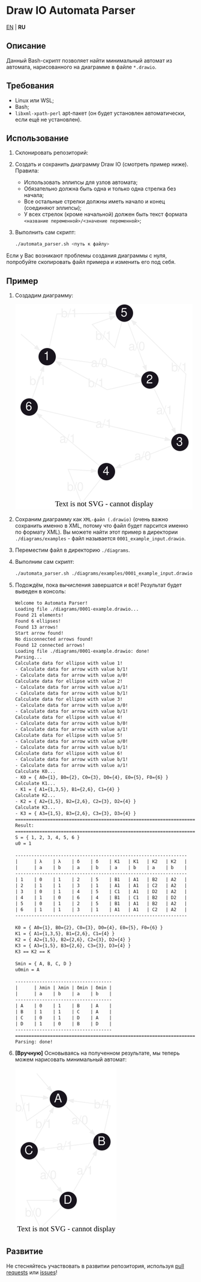 # Draw IO Automata Parser

[EN](README.md) | **RU**

## Описание

Данный Bash-скрипт позволяет найти минимальный автомат из автомата, нарисованного на диаграмме в файле `*.drawio`.

## Требования

- Linux или WSL;
- Bash;
- `libxml-xpath-perl` apt-пакет (он будет установлен автоматически, если ещё не установлен).

## Использование

1. Склонировать репозиторий:

2. Создать и сохранить диаграмму Draw IO (смотреть пример ниже).
   Правила:

   - Использовать эллипсы для узлов автомата;
   - Обязательно должна быть одна и только одна стрелка без начала;
   - Все остальные стрелки должны иметь начало и конец (соединяют эллипсы);
   - У всех стрелок (кроме начальной) должен быть текст формата `<название переменной>/<значение переменной>`;

3. Выполнить сам скрипт:

    ```bash
    ./automata_parser.sh <путь к файлу>
    ```

Если у Вас возникают проблемы создания диаграммы с нуля, попробуйте скопировать файл примера и изменить его под себя.

## Пример

1. Создадим диаграмму:

   ![Исходная диаграмма](images/1_input_diagram.svg)

2. Сохраним диаграмму как `XML-файл (.drawio)` (очень важно сохранить именно в XML, потому что файл будет парсится именно по формату XML).
   Вы можете найти этот пример в директории `./diagrams/examples` - файл называется `0001_example_input.drawio`.

3. Переместим файл в директорию `./diagrams`.

4. Выполним сам скрипт:

   ```bash
   ./automata_parser.sh ./diagrams/examples/0001_example_input.drawio
   ```

5. Подождём, пока вычисления завершатся и всё! Результат будет выведен в консоль:

   ```log
   Welcome to Automata Parser!
   Loading file ./diagrams/0001-example.drawio...
   Found 21 elements!
   Found 6 ellipses!
   Found 13 arrows!
   Start arrow found!
   No disconnected arrows found!
   Found 12 connected arrows!
   Loading file ./diagrams/0001-example.drawio: done!
   Parsing...
   Calculate data for ellipse with value 1!
   - Calculate data for arrow with value b/1!
   - Calculate data for arrow with value a/0!
   Calculate data for ellipse with value 2!
   - Calculate data for arrow with value a/1!
   - Calculate data for arrow with value b/1!
   Calculate data for ellipse with value 3!
   - Calculate data for arrow with value a/0!
   - Calculate data for arrow with value b/1!
   Calculate data for ellipse with value 4!
   - Calculate data for arrow with value b/0!
   - Calculate data for arrow with value a/1!
   Calculate data for ellipse with value 5!
   - Calculate data for arrow with value a/0!
   - Calculate data for arrow with value b/1!
   Calculate data for ellipse with value 6!
   - Calculate data for arrow with value b/1!
   - Calculate data for arrow with value a/1!
   Calculate K0...
   - K0 = { A0={1}, B0={2}, C0={3}, D0={4}, E0={5}, F0={6} }
   Calculate K1...
   - K1 = { A1={1,3,5}, B1={2,6}, C1={4} }
   Calculate K2...
   - K2 = { A2={1,5}, B2={2,6}, C2={3}, D2={4} }
   Calculate K3...
   - K3 = { A3={1,5}, B3={2,6}, C3={3}, D3={4} }
   ================================================================================
   Result:
   ================================================================================
   S = { 1, 2, 3, 4, 5, 6 }
   u0 = 1

   ----------------------------------------------------------------
   |      | λ    | λ    | δ    | δ    | K1   | K1   | K2   | K2   |
   |      | a    | b    | a    | b    | a    | b    | a    | b    |
   ----------------------------------------------------------------
   | 1    | 0    | 1    | 2    | 5    | B1   | A1   | B2   | A2   |
   | 2    | 1    | 1    | 3    | 1    | A1   | A1   | C2   | A2   |
   | 3    | 0    | 1    | 4    | 5    | C1   | A1   | D2   | A2   |
   | 4    | 1    | 0    | 6    | 4    | B1   | C1   | B2   | D2   |
   | 5    | 0    | 1    | 2    | 5    | B1   | A1   | B2   | A2   |
   | 6    | 1    | 1    | 3    | 1    | A1   | A1   | C2   | A2   |
   ----------------------------------------------------------------

   K0 = { A0={1}, B0={2}, C0={3}, D0={4}, E0={5}, F0={6} }
   K1 = { A1={1,3,5}, B1={2,6}, C1={4} }
   K2 = { A2={1,5}, B2={2,6}, C2={3}, D2={4} }
   K3 = { A3={1,5}, B3={2,6}, C3={3}, D3={4} }
   K3 == K2 == K

   Smin = { A, B, C, D }
   u0min = A

   ------------------------------------
   |      | λmin | λmin | δmin | δmin |
   |      | a    | b    | a    | b    |
   ------------------------------------
   | A    | 0    | 1    | B    | A    |
   | B    | 1    | 1    | C    | A    |
   | C    | 0    | 1    | D    | A    |
   | D    | 1    | 0    | B    | D    |
   ------------------------------------
   ================================================================================
   Parsing: done!
   ```

6. **[Вручную]** Основываясь на полученном результате, мы теперь можем нарисовать минимальный автомат:

   ![Итоговая диаграмма](images/2_result_diagram.svg)

## Развитие

Не стесняйтесь участвовать в развитии репозитория, используя [pull requests](https://github.com/Nikolai2038/draw-io-automata-parser/pulls) или [issues](https://github.com/Nikolai2038/draw-io-automata-parser/issues)!
